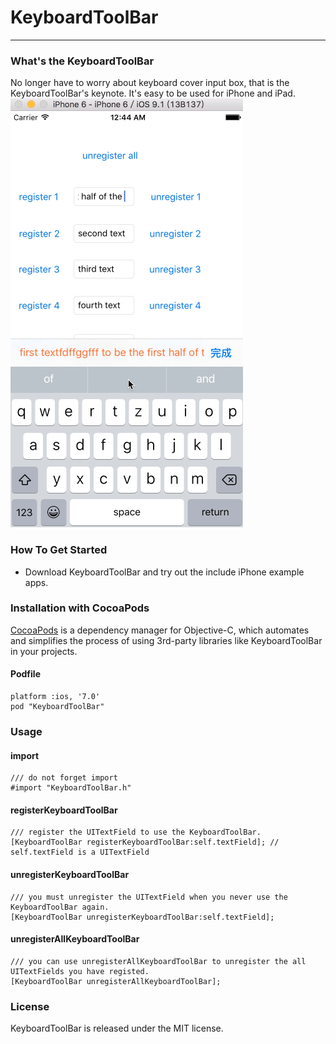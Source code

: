 # KeyboardToolBar
-------------------
### What's the KeyboardToolBar  ###
No longer have to worry about keyboard cover input box, that is the KeyboardToolBar's keynote. It's easy to be used for iPhone and iPad.
![KeyboardToolBar show](/images/KeyboardToolBar.gif)  
### How To Get Started ###
- Download KeyboardToolBar and try out the include iPhone example apps.
### Installation with CocoaPods ###
[CocoaPods](https://cocoapods.org/) is a dependency manager for Objective-C, which automates and simplifies the process of using 3rd-party libraries like KeyboardToolBar in your projects.
#### Podfile ####
	platform :ios, '7.0'
	pod "KeyboardToolBar"
### Usage ###
#### import ####
	/// do not forget import
	#import "KeyboardToolBar.h"
#### registerKeyboardToolBar ####
	/// register the UITextField to use the KeyboardToolBar.
	[KeyboardToolBar registerKeyboardToolBar:self.textField]; // self.textField is a UITextField
#### unregisterKeyboardToolBar ####
	/// you must unregister the UITextField when you never use the KeyboardToolBar again.
	[KeyboardToolBar unregisterKeyboardToolBar:self.textField];
#### unregisterAllKeyboardToolBar ####
	/// you can use unregisterAllKeyboardToolBar to unregister the all UITextFields you have registed.
	[KeyboardToolBar unregisterAllKeyboardToolBar];
### License ###
KeyboardToolBar is released under the MIT license.